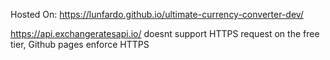 Hosted On: https://lunfardo.github.io/ultimate-currency-converter-dev/

https://api.exchangeratesapi.io/ doesnt support HTTPS request on the free tier, Github pages enforce HTTPS
